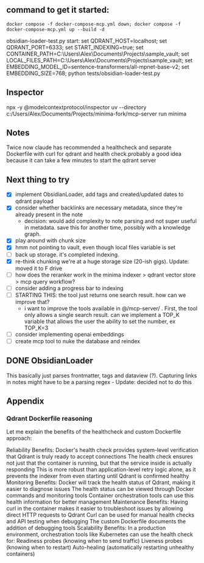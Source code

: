 ## command to get it started: 
    docker compose -f docker-compose-mcp.yml down; docker compose -f docker-compose-mcp.yml up --build -d

obsidian-loader-test.py start:
set QDRANT_HOST=localhost; set QDRANT_PORT=6333; set START_INDEXING=true; set CONTAINER_PATH=C:\Users\Alex\Documents\Projects\sample_vault; set LOCAL_FILES_PATH=C:\Users\Alex\Documents\Projects\sample_vault; set EMBEDDING_MODEL_ID=sentence-transformers/all-mpnet-base-v2; set EMBEDDING_SIZE=768; python tests/obsidian-loader-test.py

## Inspector
npx -y @modelcontextprotocol/inspector uv --directory c:/Users/Alex/Documents/Projects/minima-fork/mcp-server run minima

## Notes
Twice now claude has recommended a healthcheck and separate Dockerfile with curl for qdrant and health check.probably a good idea because it can take a few minutes to start the qdrant server

## Next thing to try
- [x] implement ObsidianLoader, add tags and created/updated dates to qdrant payload
- [x] consider whether backlinks are necessary metadata, since they're already present in the note
  - decision: would add complexity to note parsing and not super useful in metadata. save this for another time, possibly with a knowledge graph.
- [x] play around with chunk size
- [x] hmm not pointing to vault, even though local files variable is set
- [ ] back up storage. it's completed indexing. 
- [x] re-think chunking we're at a huge storage size (20-ish gigs). Update: moved it to F drive
- [ ] how does the reranker work in the minima indexer > qdrant vector store > mcp query workflow?
- [ ] consider adding a progress bar to indexing
- [ ] STARTING THIS: the tool just returns one search result. how can we improve that?
  - i want to improve the tools available in @/mcp-server/ . First, the tool only allows a single search result. can we implement a TOP_K variable that allows the user the ability to set the number, ex TOP_K=3
- [ ] consider implementing openai embeddings
- [ ] create mcp tool to nuke the database and reindex

## DONE ObsidianLoader
This basically just parses frontmatter, tags and dataview (?). Capturing links in notes might have to be a parsing regex - Update: decided not to do this

## Appendix 
### Qdrant Dockerfile reasoning 
Let me explain the benefits of the healthcheck and custom Dockerfile approach:

Reliability Benefits:
Docker's health check provides system-level verification that Qdrant is truly ready to accept connections
The health check ensures not just that the container is running, but that the service inside is actually responding
This is more robust than application-level retry logic alone, as it prevents the indexer from even starting until Qdrant is confirmed healthy
Monitoring Benefits:
Docker will track the health status of Qdrant, making it easier to diagnose issues
The health status can be viewed through Docker commands and monitoring tools
Container orchestration tools can use this health information for better management
Maintenance Benefits:
Having curl in the container makes it easier to troubleshoot issues by allowing direct HTTP requests to Qdrant
Curl can be used for manual health checks and API testing when debugging
The custom Dockerfile documents the addition of debugging tools
Scalability Benefits:
In a production environment, orchestration tools like Kubernetes can use the health check for:
Readiness probes (knowing when to send traffic)
Liveness probes (knowing when to restart)
Auto-healing (automatically restarting unhealthy containers)